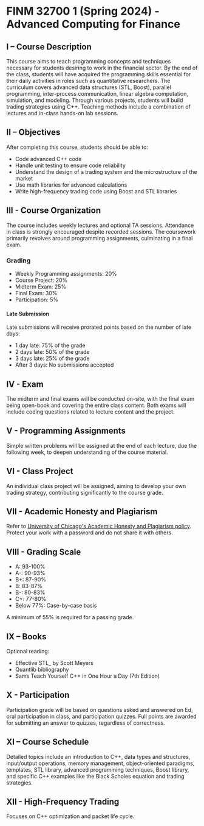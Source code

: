 # FINM 32700 1 (Spring 2024) - Advanced Computing for Finance

## I – Course Description

This course aims to teach programming concepts and techniques necessary for students desiring to work in the financial sector. By the end of the class, students will have acquired the programming skills essential for their daily activities in roles such as quantitative researchers. The curriculum covers advanced data structures (STL, Boost), parallel programming, inter-process communication, linear algebra computation, simulation, and modeling. Through various projects, students will build trading strategies using C++. Teaching methods include a combination of lectures and in-class hands-on lab sessions.

## II – Objectives

After completing this course, students should be able to:

- Code advanced C++ code
- Handle unit testing to ensure code reliability
- Understand the design of a trading system and the microstructure of the market
- Use math libraries for advanced calculations
- Write high-frequency trading code using Boost and STL libraries

## III - Course Organization

The course includes weekly lectures and optional TA sessions. Attendance in class is strongly encouraged despite recorded sessions. The coursework primarily revolves around programming assignments, culminating in a final exam.

### Grading

- Weekly Programming assignments: 20%
- Course Project: 20%
- Midterm Exam: 25%
- Final Exam: 30%
- Participation: 5%

#### Late Submission

Late submissions will receive prorated points based on the number of late days:

- 1 day late: 75% of the grade
- 2 days late: 50% of the grade
- 3 days late: 25% of the grade
- After 3 days: No submissions accepted

## IV - Exam

The midterm and final exams will be conducted on-site, with the final exam being open-book and covering the entire class content. Both exams will include coding questions related to lecture content and the project.

## V - Programming Assignments

Simple written problems will be assigned at the end of each lecture, due the following week, to deepen understanding of the course material.

## VI - Class Project

An individual class project will be assigned, aiming to develop your own trading strategy, contributing significantly to the course grade.

## VII - Academic Honesty and Plagiarism

Refer to [University of Chicago's Academic Honesty and Plagiarism policy](https://provost.uchicago.edu/handbook/clause/academic-honesty-and-plagiarism). Protect your work with a password and do not share it with others.

## VIII - Grading Scale

- A: 93-100%
- A-: 90-93%
- B+: 87-90%
- B: 83-87%
- B-: 80-83%
- C+: 77-80%
- Below 77%: Case-by-case basis

A minimum of 55% is required for a passing grade.

## IX – Books

Optional reading:

- Effective STL_ by Scott Meyers
- Quantlib bibliography
- Sams Teach Yourself C++ in One Hour a Day (7th Edition)

## X - Participation

Participation grade will be based on questions asked and answered on Ed, oral participation in class, and participation quizzes. Full points are awarded for submitting an answer to quizzes, regardless of correctness.

## XI – Course Schedule

Detailed topics include an introduction to C++, data types and structures, input/output operations, memory management, object-oriented paradigms, templates, STL library, advanced programming techniques, Boost library, and specific C++ examples like the Black Scholes equation and trading strategies.

## XII - High-Frequency Trading

Focuses on C++ optimization and packet life cycle.

